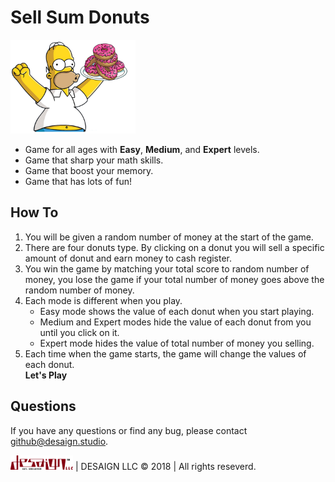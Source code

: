 # Sell Sum Donuts


<img src="/assets/images/heroImg.png" alt="sellSumDonuts" width="200px"/>


- Game for all ages with **Easy**, **Medium**, and **Expert** levels.
- Game that sharp your math skills.
- Game that boost your memory.
- Game that has lots of fun!


## How To 

1. You will be given a random number of money at the start of the game.
2. There are four donuts type. By clicking on a donut you will sell a specific amount of donut and earn money to cash register.
3. You win the game by matching your total score to random number of money, you lose the game if your total number of money goes above the random number of money.
4. Each mode is different when you play.
    - Easy mode shows the value of each donut when you start playing.
    - Medium and Expert modes hide the value of each donut from you until you click on it.
    - Expert mode hides the value of total number of money you selling.
5. Each time when the game starts, the game will change the values of each donut.
<br/>**Let's Play**

## Questions
If you have any questions or find any bug, please contact <a href="mailto:github@desaign.studio?Subject=Sell Sum Donuts at Github">github@desaign.studio</a>.

<img src="/assets/images/DESAIGNLLC.svg" alt="sellSumDonuts" width="100px"/> | DESAIGN LLC &copy; 2018 | All rights reseverd.
